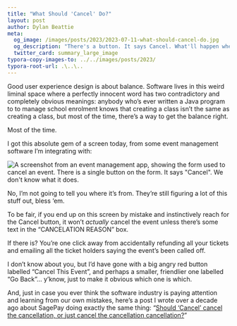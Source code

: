 ```yaml
---
title: "What Should 'Cancel' Do?"
layout: post
author: Dylan Beattie
meta:
  og_image: /images/posts/2023/2023-07-11-what-should-cancel-do.jpg
  og_description: "There's a button. It says Cancel. What'll happen when you click it? Well, you got to ask yourself one question... do you feel lucky? Well? Punk? Do ya?"
  twitter_card: summary_large_image
typora-copy-images-to: ../../images/posts/2023/
typora-root-url: .\..\..
---
```


Good user experience design is about balance. Software lives in this weird liminal space where a perfectly innocent word has two contradictory and completely obvious meanings: anybody who’s ever written a Java program to to manage school enrolment knows that creating a class isn’t the same as creating a class, but most of the time, there’s a way to get the balance right.

Most of the time.

I got this absolute gem of a screen today, from some event management software I’m integrating with:

![A screenshot from an event management app, showing the form used to cancel an event. There is a single button on the form. It says "Cancel". We don't know what it does.](/images/posts/2023/https%3A%2F%2Fsubstack-post-media.s3.amazonaws.com%2Fpublic%2Fimages%2F444865c0-d962-4ab0-ad09-0c9b76025a90_624x411.png)

No, I’m not going to tell you where it’s from. They’re still figuring a lot of this stuff out, bless ‘em.

To be fair, if you end up on this screen by mistake and instinctively reach for the Cancel button, it won’t *actually* cancel the event unless there’s some text in the “CANCELATION REASON” box.

If there is? You’re one click away from accidentally refunding all your tickets and emailing all the ticket holders saying the event’s been called off.

I don’t know about you, but I’d have gone with a big angry red button labelled “Cancel This Event”, and perhaps a smaller, friendlier one labelled “Go Back”… y’know, just to make it obvious which one is which.

And, just in case you ever think the software industry is paying attention and learning from our own mistakes, here’s a post I wrote over a decade ago about SagePay doing exactly the same thing: “[Should ‘Cancel’ cancel the cancellation, or just cancel the cancellation cancellation?](https://dylanbeattie.net/2010/11/03/should-cancel-cancel-cancellation-or.html)”
